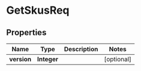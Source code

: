 

# GetSkusReq


## Properties

| Name | Type | Description | Notes |
|------------ | ------------- | ------------- | -------------|
|**version** | **Integer** |  |  [optional] |



